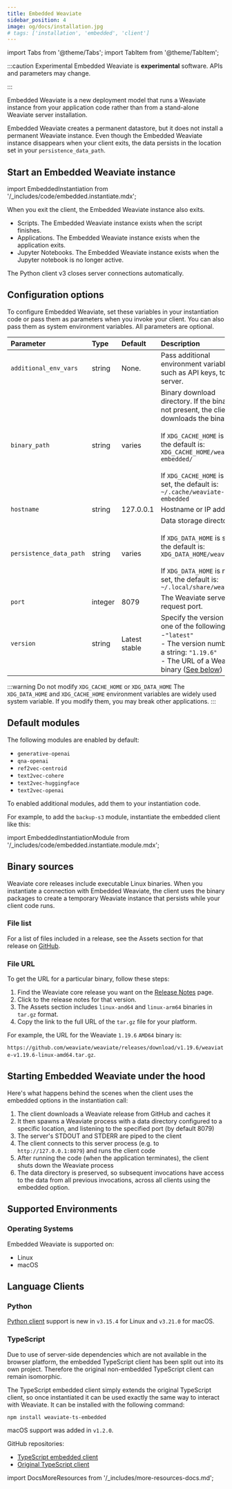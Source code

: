 ```yaml
---
title: Embedded Weaviate
sidebar_position: 4
image: og/docs/installation.jpg
# tags: ['installation', 'embedded', 'client']
---
```

import Tabs from '@theme/Tabs';
import TabItem from '@theme/TabItem';

:::caution Experimental
Embedded Weaviate is **experimental** software. APIs and parameters may change.

:::

Embedded Weaviate is a new deployment model that runs a Weaviate instance from your application code rather than from a stand-alone Weaviate server installation.

Embedded Weaviate creates a permanent datastore, but it does not install a permanent Weaviate instance. Even though the Embedded Weaviate instance disappears when your client exits, the data persists in the location set in your `persistence_data_path`.

## Start an Embedded Weaviate instance

import EmbeddedInstantiation from '/_includes/code/embedded.instantiate.mdx';

<EmbeddedInstantiation />

When you exit the client, the Embedded Weaviate instance also exits.

- Scripts. The Embedded Weaviate instance exists when the script finishes.
- Applications. The Embedded Weaviate instance exists when the application exits.
- Jupyter Notebooks. The Embedded Weaviate instance exists when the Jupyter notebook is no longer active.

The Python client v3 closes server connections automatically.  

## Configuration options

To configure Embedded Weaviate, set these variables in your instantiation code or pass them as parameters when you invoke your client. You can also pass them as system environment variables. All parameters are optional.

| Parameter | Type | Default | Description |
| :-- | :-- | :-- | :-- |
| `additional_env_vars` | string | None. | Pass additional environment variables, such as API keys, to the server. |
| `binary_path` | string | varies | Binary download directory. If the binary is not present, the client downloads the binary. <br/><br/> If `XDG_CACHE_HOME` is set, the default is: `XDG_CACHE_HOME/weaviate-embedded/`<br/><br/>If `XDG_CACHE_HOME` is not set, the default is: `~/.cache/weaviate-embedded` |
| `hostname` | string | 127.0.0.1 | Hostname or IP address  |
| `persistence_data_path` | string | varies | Data storage directory.<br/><br/> If `XDG_DATA_HOME` is set, the default is: `XDG_DATA_HOME/weaviate/`<br/><br/>If `XDG_DATA_HOME` is not set, the default is: `~/.local/share/weaviate` |
| `port` | integer | 8079 | The Weaviate server request port. |
| `version` | string | Latest stable | Specify the version with one of the following:<br/>-`"latest"`<br/>- The version number as a string: `"1.19.6"`<br/>- The URL of a Weaviate binary ([See below](/developers/weaviate/installation/embedded.md#file-url)) |

:::warning Do not modify `XDG_CACHE_HOME` or `XDG_DATA_HOME`
The `XDG_DATA_HOME` and `XDG_CACHE_HOME` environment variables are widely used system variable. If you modify them, you may break other applications.
:::

## Default modules

The following modules are enabled by default:
- `generative-openai`
- `qna-openai`
- `ref2vec-centroid`
- `text2vec-cohere`
- `text2vec-huggingface`
- `text2vec-openai`

To enabled additional modules, add them to your instantiation code. 

For example, to add the `backup-s3` module, instantiate the embedded client like this:

import EmbeddedInstantiationModule from '/_includes/code/embedded.instantiate.module.mdx';

<EmbeddedInstantiationModule />

## Binary sources

Weaviate core releases include executable Linux binaries. When you instantiate a connection with Embedded Weaviate, the client uses the binary packages to create a temporary Weaviate instance that persists while your client code runs.

### File list
For a list of files included in a release, see the Assets section for that release on [GitHub](https://github.com/weaviate/weaviate/releases).

### File URL
To get the URL for a particular binary, follow these steps:
1. Find the Weaviate core release you want on the [Release Notes](/developers/weaviate/release-notes.mdx#weaviate-core) page.
1. Click to the release notes for that version.
1. The Assets section includes `linux-and64` and `linux-arm64` binaries in `tar.gz` format.
1. Copy the link to the full URL of the `tar.gz` file for your platform.

For example, the URL for the Weaviate `1.19.6` `AMD64` binary is:

`https://github.com/weaviate/weaviate/releases/download/v1.19.6/weaviate-v1.19.6-linux-amd64.tar.gz`.

## Starting Embedded Weaviate under the hood

Here's what happens behind the scenes when the client uses the embedded options in the instantiation call:
1. The client downloads a Weaviate release from GitHub and caches it
2. It then spawns a Weaviate process with a data directory configured to a specific location, and listening to the specified port (by default 8079)
3. The server's STDOUT and STDERR are piped to the client
4. The client connects to this server process (e.g. to `http://127.0.0.1:8079`) and runs the client code
5. After running the code (when the application terminates), the client shuts down the Weaviate process
6. The data directory is preserved, so subsequent invocations have access to the data from all previous invocations, across all clients using the embedded option.


## Supported Environments

### Operating Systems

Embedded Weaviate is supported on:
- Linux
- macOS


## Language Clients

### Python

[Python client](../client-libraries/python/index.md) support is new in `v3.15.4` for Linux and `v3.21.0` for macOS.

### TypeScript

Due to use of server-side dependencies which are not available in the browser platform, the embedded TypeScript client has been split out into its own project. Therefore the original non-embedded TypeScript client can remain isomorphic.

The TypeScript embedded client simply extends the original TypeScript client, so once instantiated it can be used exactly the same way to interact with Weaviate. It can be installed with the following command:

```
npm install weaviate-ts-embedded
```

macOS support was added in `v1.2.0`.

GitHub repositories:
* [TypeScript embedded client](https://github.com/weaviate/typescript-embedded)
* [Original TypeScript client](https://github.com/weaviate/typescript-client)

import DocsMoreResources from '/_includes/more-resources-docs.md';

<DocsMoreResources />
